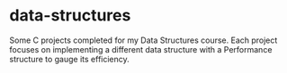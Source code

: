 # data-structures
Some C projects completed for my Data Structures course. Each project focuses on implementing a different data structure with a Performance structure to gauge its efficiency.

